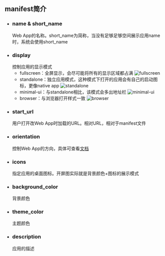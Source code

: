 ## manifest简介
- ### **name** & **short_name**
  Web App的名称。short_name为简称，当没有足够足够空间展示应用name时，系统会使用short_name
- ### **display**
  控制应用的显示模式
  - fullscreen：全屏显示，会尽可能将所有的显示区域都占满
  ![fullscreen](./public/img/md/fullscreen.jpg)
  - standalone：独立应用模式，这种模式下打开的应用会有自己的启动图标，更像native app
  ![standalone](./public/img/md/standalone.jpg)
  - minimal-ui：与standalone相比，该模式会多出地址栏
  ![minimal-ui](./public/img/md/minimal-ui.jpg)
  - browser：与浏览器打开样式一致
  ![browser](./public/img/md/browser.jpg)
- ### **start_url**
  用户打开改Web App时加载的URL。相对URL，相对于manifest文件
- ### **orientation**
  控制Web App的方向，具体可查看[文档](https://lavas.baidu.com/pwa/engage-retain-users/add-to-home-screen/introduction)
- ### **icons**
  指定应用的桌面图标。开屏图实际就是背景颜色+图标的展示模式
- ### **background_color**
  背景颜色
- ### **theme_color**
  主题颜色
- ### **description**
  应用的描述